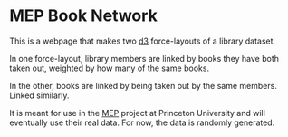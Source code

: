 # MEP Book Network

This is a webpage that makes two [d3](http://d3js.org) force-layouts of a library dataset.

In one force-layout, library members are linked by books they have both taken out, weighted by how many of the same books.

In the other, books are linked by being taken out by the same members. Linked similarly.

It is meant for use in the [MEP](http://mep.princeton.edu) project at Princeton
University and will eventually use their real data. For now, the data is
randomly generated.


